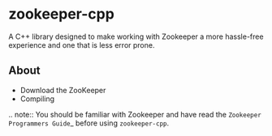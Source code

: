 # zookeeper-cpp
A C++ library designed to make working with Zookeeper a more hassle-free experience and one that is less error prone.

## About
* Download the ZooKeeper
* Compiling

.. note::
    You should be familiar with Zookeeper and have read the `Zookeeper
    Programmers Guide`_ before using `zookeeper-cpp`.
